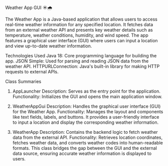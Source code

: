Weather App GUI ☀️🌧️

The Weather App is a Java-based application that allows users to access real-time weather information for any specified location. It fetches data from an external weather API and presents key weather details such as temperature, weather conditions, humidity, and wind speed. The app features a graphical user interface (GUI) where users can input a location and view up-to-date weather information.

Technologies Used
Java 18: Core programming language for building the app.
JSON Simple: Used for parsing and reading JSON data from the weather API.
HTTPURLConnection: Java's built-in library for making HTTP requests to external APIs.

Class Summaries
1. AppLauncher
Description: Serves as the entry point for the application.
Functionality: Initializes the GUI and opens the main application window.

2. WeatherAppGui
Description: Handles the graphical user interface (GUI) for the Weather App.
Functionality: Manages the layout and components like text fields, labels, and buttons. It provides a user-friendly interface to input a location and display the corresponding weather information.

3. WeatherApp
Description: Contains the backend logic to fetch weather data from the external API.
Functionality: Retrieves location coordinates, fetches weather data, and converts weather codes into human-readable formats. This class bridges the gap between the GUI and the external data source, ensuring accurate weather information is displayed to users.
